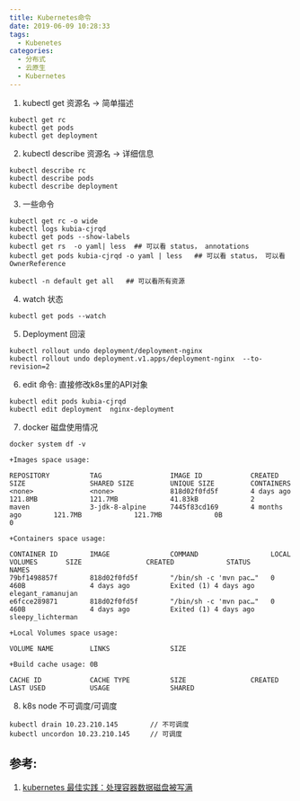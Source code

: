 ```yaml
---
title: Kubernetes命令
date: 2019-06-09 10:28:33
tags:
  - Kubenetes
categories:
  - 分布式 
  - 云原生
  - Kubernetes  
---
```



<p></p>
<!-- more -->

   
1. kubectl get 资源名  -> 简单描述

```
kubectl get rc
kubectl get pods
kubectl get deployment
```


2. kubectl describe 资源名  -> 详细信息

```
kubectl describe rc
kubectl describe pods
kubectl describe deployment
```

3. 一些命令

```
kubectl get rc -o wide
kubectl logs kubia-cjrqd
kubectl get pods --show-labels
kubectl get rs  -o yaml| less  ## 可以看 status， annotations
kubectl get pods kubia-cjrqd -o yaml | less   ## 可以看 status， 可以看 OwnerReference

kubectl -n default get all   ## 可以看所有资源  
```

4. watch 状态

```
kubectl get pods --watch
```

5. Deployment 回滚

```
kubectl rollout undo deployment/deployment-nginx
kubectl rollout undo deployment.v1.apps/deployment-nginx  --to-revision=2
```

6. edit 命令: 直接修改k8s里的API对象

```
kubectl edit pods kubia-cjrqd
kubectl edit deployment  nginx-deployment
```

7.  docker 磁盘使用情况
``` 
docker system df -v

+Images space usage:

REPOSITORY          TAG                 IMAGE ID            CREATED             SIZE                SHARED SIZE         UNIQUE SIZE         CONTAINERS
<none>              <none>              818d02f0fd5f        4 days ago          121.8MB             121.7MB             41.83kB             2
maven               3-jdk-8-alpine      7445f83cd169        4 months ago        121.7MB             121.7MB             0B                  0

+Containers space usage:

CONTAINER ID        IMAGE               COMMAND                  LOCAL VOLUMES       SIZE                CREATED             STATUS                  NAMES
79bf1498857f        818d02f0fd5f        "/bin/sh -c 'mvn pac…"   0                   460B                4 days ago          Exited (1) 4 days ago   elegant_ramanujan
e6fcce289871        818d02f0fd5f        "/bin/sh -c 'mvn pac…"   0                   460B                4 days ago          Exited (1) 4 days ago   sleepy_lichterman

+Local Volumes space usage:

VOLUME NAME         LINKS               SIZE

+Build cache usage: 0B

CACHE ID            CACHE TYPE          SIZE                CREATED             LAST USED           USAGE               SHARED

```

8. k8s node 不可调度/可调度
```
kubectl drain 10.23.210.145        // 不可调度
kubectl uncordon 10.23.210.145     // 可调度
```


## 参考: 
1. [kubernetes 最佳实践：处理容器数据磁盘被写满](https://tencentcloudcontainerteam.github.io/2019/06/08/kubernetes-best-practice-handle-disk-full/)








